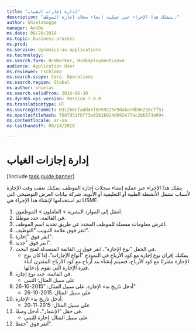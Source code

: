 ```yaml
--- 
title: "إدارة إجازات الغياب"
description: "ينقلك هذا الإجراء عبر عملية إنشاء سجلات إجازة الموظف."
author: ShielaSogge
manager: AnnBe
ms.date: 08/29/2018
ms.topic: business-process
ms.prod: 
ms.service: dynamics-ax-applications
ms.technology: 
ms.search.form: HcmWorker, HcmEmploymentLeave
audience: Application User
ms.reviewer: rschloma
ms.search.scope: Core, Operations
ms.search.region: Global
ms.author: shielas
ms.search.validFrom: 2016-06-30
ms.dyn365.ops.version: Version 7.0.0
ms.translationtype: HT
ms.sourcegitcommit: 0312b8cfadd45f8e59225e9daba78b9e216cff51
ms.openlocfilehash: 7687d31fbf73a02b1b924d092e77ac28b573e694
ms.contentlocale: ar-sa
ms.lasthandoff: 09/14/2018

---
```

# <a name="manage-leave-of-absence"></a>إدارة إجازات الغياب

[!include [task guide banner](../../includes/task-guide-banner.md)]

ينقلك هذا الإجراء عبر عملية إنشاء سجلات إجازة الموظف. يمكنك تعقب وقت الإجازة لأسباب تشمل الأنشطة الطبية أو التعليمية أو الأبوية. شركة بيانات العرض التوضيحي التي تم استخدامها لإنشاء هذا الإجراء هي USMF.

1. انتقل إلى الموارد البشرية > العاملون > الموظفون.
2. في القائمة، حدد موظفًا.
3. اعرض معلومات مفصلة للموظف المحدد عن طريق تحديد اسم الموظف.
4. انقر فوق علامة التبويب "التوظيف‬‬".
5. انقر فوق "إجازة".
6. انقر فوق "جديد".
7. في الحقل "نوع الإجازة"، انقر فوق زر القائمة المنسدلة لفتح البحث.
    * يمكنك إقران نوع إجازة مع كود الأرباح في النموذج "أنواع الإجازات". إذا كان نوع الإجازة مقترنًا مع كود الأرباح، فسيتم إنشاء بند أرباح مع كود الأرباح المقترن أثناء فترة الإجازة التي تقوم بإدخالها.  
8. في القائمة، حدد نوع إجازة. 
    * على سبيل المثال: التبني  
9. أدخل تاريخ بدء الإجازة. على سبيل المثال: "2015-10-26"
    * على سبيل المثال: 2015-10-26  
10. أدخل تاريخ بدء الإجازة. 
    * على سبيل المثال: 2015-11-20  
11. في حقل "الإشعار"، أدخل وصفًا.
    * على سبيل المثال: إجازة للتبني  
12. انقر فوق "حفظ".


